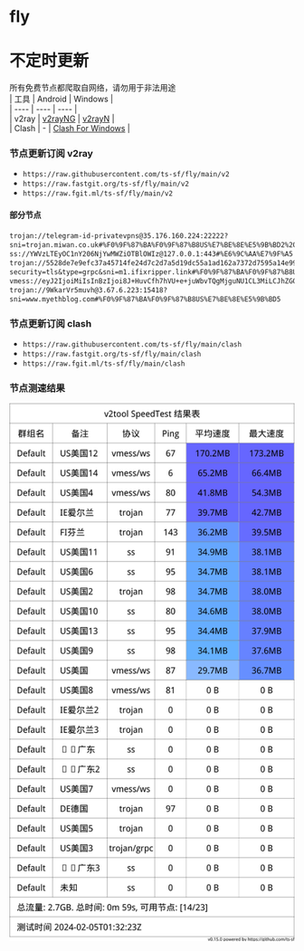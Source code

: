 # fly
# 不定时更新
所有免费节点都爬取自网络，请勿用于非法用途  
|  工具  | Android  | Windows  |  
|  ----  | ----   | ----  |  
| v2ray  | [v2rayNG](https://github.com/2dust/v2rayNG/releases) | [v2rayN](https://github.com/2dust/v2rayN/releases) |  
| Clash  | - | [Clash For Windows](https://github.com/2dust/clashN/releases) | 
  
### 节点更新订阅  v2ray
- `https://raw.githubusercontent.com/ts-sf/fly/main/v2`  
- `https://raw.fastgit.org/ts-sf/fly/main/v2`  
- `https://raw.fgit.ml/ts-sf/fly/main/v2`  
#### 部分节点  
``` 
trojan://telegram-id-privatevpns@35.176.160.224:22222?sni=trojan.miwan.co.uk#%F0%9F%87%BA%F0%9F%87%B8US%E7%BE%8E%E5%9B%BD2%2018.5MB%2Fs
ss://YWVzLTEyOC1nY206NjYwMWZiOTBlOWIz@127.0.0.1:443#%E6%9C%AA%E7%9F%A5
trojan://5528de7e9efc37a45714fe24d7c2d7a5d19dc55a1ad162a7372d7595a14e998f@172.67.143.221:443?security=tls&type=grpc&sni=m1.ifixripper.link#%F0%9F%87%BA%F0%9F%87%B8US%E7%BE%8E%E5%9B%BD3
vmess://eyJ2IjoiMiIsInBzIjoi8J+HuvCfh7hVU+e+juWbvTQgMjguNU1CL3MiLCJhZGQiOiJzZXJ2ZXIzMi5iZWhlc2h0YmFuZWguY29tIiwicG9ydCI6Ijg4ODAiLCJpZCI6IjA0NGJhOGVkLTcyODUtNDcyYS1iYzE0LWZiOTFkYzZiZTRjOSIsImFpZCI6IjAiLCJzY3kiOiJhdXRvIiwibmV0Ijoid3MiLCJ0eXBlIjoibm9uZSIsImhvc3QiOiJzZXJ2ZXIzMi5iZWhlc2h0YmFuZWguY29tIiwicGF0aCI6Ii8iLCJ0bHMiOiIiLCJzbmkiOiIiLCJ0ZXN0X25hbWUiOiJVU+e+juWbvTQifQ==
trojan://9WkarVr5muvh@3.67.6.223:15418?sni=www.myethblog.com#%F0%9F%87%BA%F0%9F%87%B8US%E7%BE%8E%E5%9B%BD5
```
### 节点更新订阅  clash
- `https://raw.githubusercontent.com/ts-sf/fly/main/clash`  
- `https://raw.fastgit.org/ts-sf/fly/main/clash`  
- `https://raw.fgit.ml/ts-sf/fly/main/clash`  

### 节点测速结果
![image](traffic.png)
